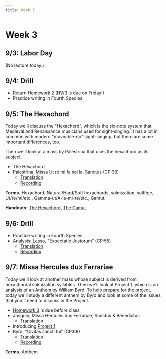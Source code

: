 ```yaml
---
title: Week 3
---
```


# Week 3

## 9/3: Labor Day

(No lecture today.)

## 9/4: Drill

* Return Homework 2 ([HW3](HW-3.pdf) is due on Friday!)
* Practice writing in Fourth Species

## 9/5: The Hexachord

Today we'll discuss the "Hexachord", which is the six-note system that 
Medieval and Renaissance musicians used for sight-singing. It has a lot 
in common with modern "moveable-do" sight-singing, but there are some 
important differences, too.

Then we'll look at a mass by Palestrina that uses the hexachord as its
subject.

* The Hexachord
* Palestrina, Missa Ut re mi fa sol la, Sanctus (CP:39)
  * [Translation](translations/mass#sanctus)
  * [Recording]() 

**Terms.** Hexachord, Natural/Hard/Soft hexachords, solmization, solfège, Ut/re/mi/etc., Gamma-ut/A-la-mi-re/etc., Gamut.

**Handouts:** [The Hexachord](hexachord.pdf), [The Gamut](gamut.pdf)

## 9/6: Drill

* Practice writing in Fourth Species
* Analysis: Lasso, "Expectatio Justorum" (CP:55)
  * [Translation](translations/expectatio-justorum)
  * [Recording]()

## 9/7: Missa Hercules dux Ferrariae

Today we'll look at another mass whose subject is derived from hexachordal
solmization syllables. Then we'll look at Project 1, which is an analysis
of an Anthem by William Byrd. To help prepare for the project, today we'll 
study a different anthem by Byrd and look at some of the issues that you'll 
need to discuss in the Project.

* [Homework 3](HW-3.pdf) is due before class
* Josquin, Missa Hercules dus Ferrariae, Sanctus & Benedictus
  * [Translation](translations/mass#sanctus)
* Introducing [Project 1](Project-1.pdf)
* Byrd, "Civitas sancti tui" (CP:68)
  * [Translation](translations/civitas-sancti-tui)
  * [Recording]()

**Terms.** Anthem

